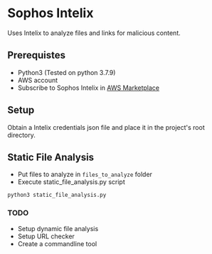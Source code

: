 # Sophos Intelix

Uses Intelix to analyze files and links for malicious content.

## Prerequistes

- Python3 (Tested on python 3.7.9)
- AWS account
- Subscribe to Sophos Intelix in [AWS Marketplace](https://aws.amazon.com/marketplace/pp/prodview-k4jb2agd65ses)

## Setup

Obtain a Intelix credentials json file and place it in the project's root directory.

## Static File Analysis

- Put files to analyze in `files_to_analyze` folder
- Execute static_file_analysis.py script

```
python3 static_file_analysis.py
```

### TODO

- Setup dynamic file analysis
- Setup URL checker
- Create a commandline tool
